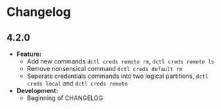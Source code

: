 # Changelog

## 4.2.0

- **Feature:**
  - Add new commands `dctl creds remote rm`, `dctl creds remote ls`
  - Remove nonsensical command `dctl creds default rm`
  - Seperate credentials commands into two logical partitions, `dctl creds local` and `dctl creds remote`
- **Development:**
  - Beginning of CHANGELOG
